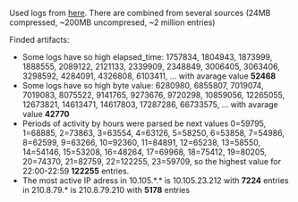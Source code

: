Used logs from [here](https://www.secrepo.com/squid/access.log.gz). There are combined from several sources (24MB compressed, ~200MB uncompresed, ~2 million entries) 

Finded artifacts:
* Some logs have so high elapsed_time: 1757834, 1804943, 1873999, 1888555, 2089122, 2121133, 2339909, 2348849, 3006405, 3063406, 3298592, 4284091, 4326808, 6103411, ... with avarage value **52468**
* Some logs have so high byte value: 6280980, 6855807, 7019074, 7019083, 8075522, 9141765, 9273676, 9720298, 10859056, 12265055, 12673821, 14613471, 14617803, 17287286, 66733575, ... with avarage value **42770**
* Periods of activity by hours were parsed be next values 0=59795, 1=68885, 2=73863, 3=63554, 4=63126, 5=58250, 6=53858, 7=54986, 8=62599, 9=63266, 10=92360, 11=84891, 12=65238, 13=58550, 14=54146, 15=53208, 16=48264, 17=69968, 18=75412, 19=80205, 20=74370, 21=82759, 22=122255, 23=59709, 
so the highest value for 22:00-22:59 **122255** entries.
* The most active IP adress in 10.105.\*.\* is 10.105.23.212 with **7224** entries
in 210.8.79.* is 210.8.79.210 with **5178** entries
